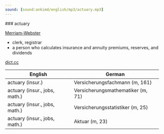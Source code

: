 ```yaml
---
sound: [sound:ankimd/english/mp3/actuary.mp3]
---
```


\### actuary

[Merriam-Webster](https://www.merriam-webster.com/dictionary/actuary)

- clerk, registrar
- a person who calculates insurance and annuity premiums, reserves, and dividends

[dict.cc](https://www.dict.cc/actuary)

| English        | German       |
| -------------- | ------------ |
| actuary (insur.) | Versicherungsfachmann (m, 161) |
| actuary (insur., jobs, math.) | Versicherungsmathematiker (m, 71) |
| actuary (insur., jobs, math.) | Versicherungsstatistiker (m, 25) |
| actuary (insur., jobs, math.) | Aktuar (m, 23) |
